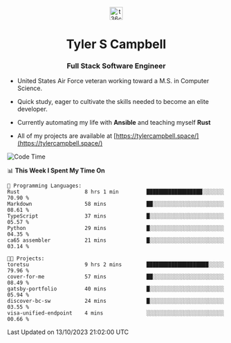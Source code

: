 <p align="center">
<a href="https://www.linkedin.com/in/t36campbell" target="blank"><img align="center" src="https://ik.imagekit.io/t36campbell/Portfolio/linkedin.png.original_m8bbGgPh6.png" alt="t36campbell" height="30" width="30" /></a>
</p>
<h1 align="center">Tyler S Campbell</h1>
<h3 align="center">Full Stack Software Engineer</h3>

* United States Air Force veteran working toward a M.S. in Computer Science.

* Quick study, eager to cultivate the skills needed to become an elite developer.

* Currently automating my life with **Ansible** and teaching myself **Rust**

* All of my projects are available at [https://tylercampbell.space/](https://tylercampbell.space/)

<!--START_SECTION:waka-->
![Code Time](http://img.shields.io/badge/Code%20Time-2%2C883%20hrs%2030%20mins-blue)

📊 **This Week I Spent My Time On** 

```text
💬 Programming Languages: 
Rust                     8 hrs 1 min         ██████████████████░░░░░░░   70.90 % 
Markdown                 58 mins             ██░░░░░░░░░░░░░░░░░░░░░░░   08.61 % 
TypeScript               37 mins             █░░░░░░░░░░░░░░░░░░░░░░░░   05.57 % 
Python                   29 mins             █░░░░░░░░░░░░░░░░░░░░░░░░   04.35 % 
ca65 assembler           21 mins             █░░░░░░░░░░░░░░░░░░░░░░░░   03.14 % 

🐱‍💻 Projects: 
toretsu                  9 hrs 2 mins        ████████████████████░░░░░   79.96 % 
cover-for-me             57 mins             ██░░░░░░░░░░░░░░░░░░░░░░░   08.49 % 
gatsby-portfolio         40 mins             █░░░░░░░░░░░░░░░░░░░░░░░░   05.94 % 
discover-bc-sw           24 mins             █░░░░░░░░░░░░░░░░░░░░░░░░   03.55 % 
visa-unified-endpoint    4 mins              ░░░░░░░░░░░░░░░░░░░░░░░░░   00.66 % 
```


 Last Updated on 13/10/2023 21:02:00 UTC
<!--END_SECTION:waka-->

